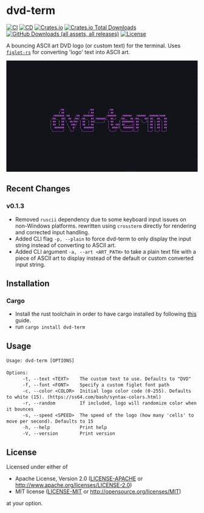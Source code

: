 # dvd-term 

[![CI](https://github.com/alefnull/dvd-term/workflows/CI/badge.svg)](https://github.com/alefnull/dvd-term/actions)
[![CD](https://github.com/alefnull/dvd-term/workflows/CD/badge.svg)](https://github.com/alefnull/dvd-term/actions)
[![Crates.io](https://img.shields.io/crates/v/dvd-term.svg)](https://crates.io/crates/dvd-term)
[![Crates.io Total Downloads](https://img.shields.io/crates/d/dvd-term?label=crates.io%20downloads)](https://crates.io/crates/dvd-term)
[![GitHub Downloads (all assets, all releases)](https://img.shields.io/github/downloads/alefnull/dvd-term/total?label=github%20downloads)](https://github.com/alefnull/dvd-term/releases)
[![License](https://img.shields.io/crates/l/dvd-term)](https://img.shields.io/github/actions/workflow/status/alefnull/dvd-term/cd?label=build)

A bouncing ASCII art DVD logo (or custom text) for the terminal. Uses [`figlet-rs`](https://crates.io/crates/figlet-rs) for converting 'logo' text into ASCII art.

![example gif](dvd-term.gif)

## Recent Changes

### v0.1.3

* Removed `ruscii` dependency due to some keyboard input issues on non-Windows platforms. rewritten using `crossterm` directly for rendering and corrected input handling.
* Added CLI flag `-p, --plain` to force dvd-term to only display the input string instead of converting to ASCII art.
* Added CLI argument `-a, --art <ART_PATH>` to take a plain text file with a piece of ASCII art to display instead of the default or custom converted input string.

## Installation

### Cargo

* Install the rust toolchain in order to have cargo installed by following
  [this](https://www.rust-lang.org/tools/install) guide.
* run `cargo install dvd-term`

## Usage

```
Usage: dvd-term [OPTIONS]

Options:
      -t, --text <TEXT>    The custom text to use. Defaults to "DVD"
      -f, --font <FONT>    Specify a custom figlet font path
      -c, --color <COLOR>  Initial logo color code (0-255). Defaults to white (15). (https://ss64.com/bash/syntax-colors.html)
      -r, --random         If included, logo will randomize color when it bounces
      -s, --speed <SPEED>  The speed of the logo (how many 'cells' to move per second). Defaults to 15
      -h, --help           Print help
      -V, --version        Print version
```

## License

Licensed under either of

 * Apache License, Version 2.0
   ([LICENSE-APACHE](LICENSE-APACHE) or http://www.apache.org/licenses/LICENSE-2.0)
 * MIT license
   ([LICENSE-MIT](LICENSE-MIT) or http://opensource.org/licenses/MIT)

at your option.
